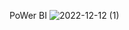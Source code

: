 PoWer BI
![2022-12-12 (1)](https://user-images.githubusercontent.com/120369755/207058384-199b8a7e-b12f-46f9-be20-ca5ad16b79f1.png)
